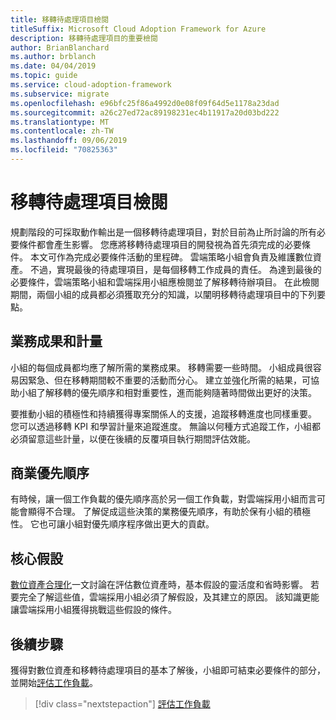 ```yaml
---
title: 移轉待處理項目檢閱
titleSuffix: Microsoft Cloud Adoption Framework for Azure
description: 移轉待處理項目的重要檢閱
author: BrianBlanchard
ms.author: brblanch
ms.date: 04/04/2019
ms.topic: guide
ms.service: cloud-adoption-framework
ms.subservice: migrate
ms.openlocfilehash: e96bfc25f86a4992d0e08f09f64d5e1178a23dad
ms.sourcegitcommit: a26c27ed72ac89198231ec4b11917a20d03bd222
ms.translationtype: MT
ms.contentlocale: zh-TW
ms.lasthandoff: 09/06/2019
ms.locfileid: "70825363"
---
```

# <a name="migration-backlog-review"></a>移轉待處理項目檢閱

規劃階段的可採取動作輸出是一個移轉待處理項目，對於目前為止所討論的所有必要條件都會產生影響。 您應將移轉待處理項目的開發視為首先須完成的必要條件。 本文可作為完成必要條件活動的里程碑。 雲端策略小組會負責及維護數位資產。 不過，實現最後的待處理項目，是每個移轉工作成員的責任。 為達到最後的必要條件，雲端策略小組和雲端採用小組應檢閱並了解移轉待辦項目。 在此檢閱期間，兩個小組的成員都必須獲取充分的知識，以闡明移轉待處理項目中的下列要點。

## <a name="business-outcomes-and-metrics"></a>業務成果和計量

小組的每個成員都均應了解所需的業務成果。 移轉需要一些時間。 小組成員很容易因緊急、但在移轉期間較不重要的活動而分心。 建立並強化所需的結果，可協助小組了解移轉的優先順序和相對重要性，進而能夠隨著時間做出更好的決策。

要推動小組的積極性和持續獲得專案關係人的支援，追蹤移轉進度也同樣重要。 您可以透過移轉 KPI 和學習計量來追蹤進度。 無論以何種方式追蹤工作，小組都必須留意這些計量，以便在後續的反覆項目執行期間評估效能。

## <a name="business-priorities"></a>商業優先順序

有時候，讓一個工作負載的優先順序高於另一個工作負載，對雲端採用小組而言可能會顯得不合理。 了解促成這些決策的業務優先順序，有助於保有小組的積極性。 它也可讓小組對優先順序程序做出更大的貢獻。

## <a name="core-assumptions"></a>核心假設

[數位資產合理化](../../../digital-estate/rationalize.md)一文討論在評估數位資產時，基本假設的靈活度和省時影響。 若要完全了解這些值，雲端採用小組必須了解假設，及其建立的原因。 該知識更能讓雲端採用小組獲得挑戰這些假設的條件。

## <a name="next-steps"></a>後續步驟

獲得對數位資產和移轉待處理項目的基本了解後，小組即可結束必要條件的部分，並開始[評估工作負載](../assess/index.md)。

> [!div class="nextstepaction"]
> [評估工作負載](../assess/index.md)
